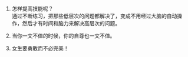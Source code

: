1. 怎样提高技能呢？   
通过不断练习，把那些低层次的问题都解决了，变成不用经过大脑的自动操作，然后才有时间和脑力来解决高层次的问题。

2. 当你一文不值的时候，你的自尊也一文不值。
3. 女生要勇敢而不必完美！
